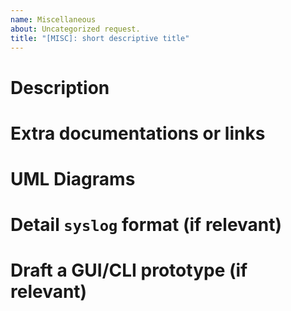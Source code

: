 ```yaml
---
name: Miscellaneous
about: Uncategorized request.
title: "[MISC]: short descriptive title"
---
```


<!--
Before you open a request, please check if a similar request already
exists or has been closed before.
Remove any section uneeded!
-->

# Description
<!--
A clear and concise description of what the request is about.
-->

# Extra documentations or links
<!--
Background knowledge, documentation and tutorial that can help
involving.
-->

# UML Diagrams
<!--
Provide at least one clear UML diagram. You can use
[Plantuml](https://plantuml.com/) to design (keep the `.puml` source
file to append to documentation):
 - [UML Sequence diagram](https://plantuml.com/sequence-diagram)
 - [UML Use Case diagram](https://plantuml.com/use-case-diagram)
 - [UML Class diagram](https://plantuml.com/class-diagram)
 - [UML Activity diagram](https://plantuml.com/activity-diagram-beta)
 - [UML State diagram](https://plantuml.com/state-diagram)
 - [UML Object diagram](https://plantuml.com/object-diagram)
 - [UML Timing diagram](https://plantuml.com/timing-diagram)
-->

# Detail `syslog` format (if relevant)
<!--
Provide the `regex` that match the new `syslog` format you suggest:
```
^log-example [0-9]{4}-(1[0-2]|0[1-9])-(3[01]|[0-2][0-9]) (2[0-3]|[01][0-9]):([0-5][0-9]):([0-5][0-9]) .+$
```

Provide a plain text example:
```
log-example 2022-10-27 10:46:57: link group updated point
```
-->

# Draft a GUI/CLI prototype (if relevant)
<!--
Design a draft with [Pencil](https://pencil.evolus.vn) (launch with
option `--disable-seccomp-filter-sandbox` if it doesn't start
properly) and/or list short and long `CLI` options and parameters.
-->
